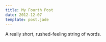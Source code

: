 ```yaml
---
title: My Fourth Post
date: 2012-12-07
template: post.jade
---
```


A really short, rushed-feeling string of words.
